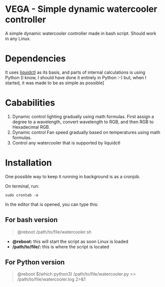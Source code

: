 # VEGA - Simple dynamic watercooler controller

A simple dynamic watercooler controller made in bash script. Should work in any Linux.

# Dependencies

It uses [liquidctl](https://github.com/liquidctl/liquidctl) as its basis, and parts of internal calculations is using Python [I know, I should have done it entirely in Python :-) but, when I started, it was made to be as simple as possible]

# Cababilities

1. Dynamic control lighting gradually using math formulas. First assign a degree to a wavelength, convert wavelength to RGB, and then RGB to Hexadecimal RGB.
2. Dynamic control Fan speed gradually based on temperatures using math formulas.
3. Control any watercooler that is supported by liquidctl

# Installation

One possible way to keep it running in background is as a cronjob.

On terminal, run:

    sudo crontab -e

In the editor that is opened, you can type this:

## For bash version

> @reboot /path/to/file/watercooler.sh

- **@reboot:** this will start the script as soon Linux is loaded
- **/path/to/file/:** this is where the script is located

## For Python version

> @reboot $(which python3) /path/to/file/watercooler.py >> /path/to/file/watercooler.log 2>&1
